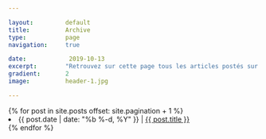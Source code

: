 ```yaml
---

layout:		    default
title:  		Archive
type:			page
navigation: 	true

date:   		 2019-10-13
excerpt: 		"Retrouvez sur cette page tous les articles postés sur le site."
gradient: 		2
image: 		    header-1.jpg

---
```


<div class="home-page">
        {% for post in site.posts offset: site.pagination + 1 %}
        <li class="post">
            <span class="date">{{ post.date | date: "%b %-d, %Y" }}</span>
                |
                <a class="link" href="{{ post.url }}">{{ post.title }}</a>
        </li>
        {% endfor %}
</div>
